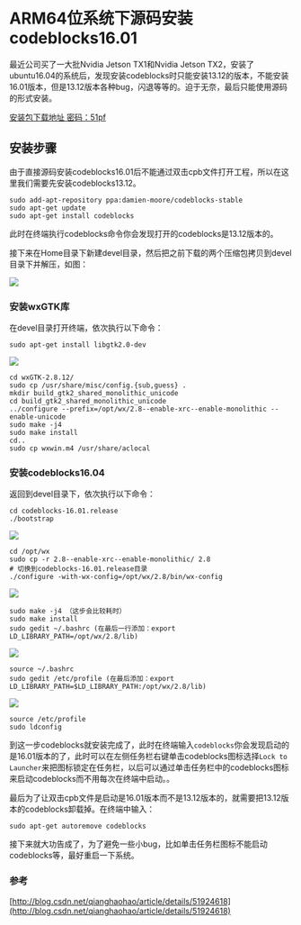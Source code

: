 # ARM64位系统下源码安装codeblocks16.01

最近公司买了一大批Nvidia Jetson TX1和Nvidia Jetson TX2，安装了ubuntu16.04的系统后，发现安装codeblocks时只能安装13.12的版本，不能安装16.01版本，但是13.12版本各种bug，闪退等等的。迫于无奈，最后只能使用源码的形式安装。

[安装包下载地址 密码：51pf](https://pan.baidu.com/s/1a1aEEkEAdo6TuvuRIN7R7w)

## 安装步骤

由于直接源码安装codeblocks16.01后不能通过双击cpb文件打开工程，所以在这里我们需要先安装codeblocks13.12。

```
sudo add-apt-repository ppa:damien-moore/codeblocks-stable 
sudo apt-get update  
sudo apt-get install codeblocks  
```

此时在终端执行codeblocks命令你会发现打开的codeblocks是13.12版本的。

接下来在Home目录下新建devel目录，然后把之前下载的两个压缩包拷贝到devel目录下并解压，如图：

![](http://p5itp74xg.bkt.clouddn.com/image/arm64_codeblocks16.04/07.png)

### 安装wxGTK库

在devel目录打开终端，依次执行以下命令：

```
sudo apt-get install libgtk2.0-dev 
```
![](http://p5itp74xg.bkt.clouddn.com/image/arm64_codeblocks16.04/wxGTK_install01.png)
```
cd wxGTK-2.8.12/
sudo cp /usr/share/misc/config.{sub,guess} .
mkdir build_gtk2_shared_monolithic_unicode
cd build_gtk2_shared_monolithic_unicode 
../configure --prefix=/opt/wx/2.8--enable-xrc--enable-monolithic --enable-unicode
sudo make -j4
sudo make install
cd..
sudo cp wxwin.m4 /usr/share/aclocal
```



### 安装codeblocks16.04

返回到devel目录下，依次执行以下命令：

```
cd codeblocks-16.01.release
./bootstrap 
```
![](http://p5itp74xg.bkt.clouddn.com/image/arm64_codeblocks16.04/codeblock_install01.png)
```
cd /opt/wx
sudo cp -r 2.8--enable-xrc--enable-monolithic/ 2.8
# 切换到codeblocks-16.01.release目录
./configure -with-wx-config=/opt/wx/2.8/bin/wx-config
```
![](http://p5itp74xg.bkt.clouddn.com/image/arm64_codeblocks16.04/codeblock_install02.png)
```
sudo make -j4 （这步会比较耗时）
sudo make install
sudo gedit ~/.bashrc (在最后一行添加：export LD_LIBRARY_PATH=/opt/wx/2.8/lib)
```
![](http://p5itp74xg.bkt.clouddn.com/image/arm64_codeblocks16.04/codeblock_install03.png)
```
source ~/.bashrc
sudo gedit /etc/profile (在最后添加：export LD_LIBRARY_PATH=$LD_LIBRARY_PATH:/opt/wx/2.8/lib)
```
![](http://p5itp74xg.bkt.clouddn.com/image/arm64_codeblocks16.04/codeblock_install04.png)
```
source /etc/profile
sudo ldconfig
```

到这一步codeblocks就安装完成了，此时在终端输入`codeblocks`你会发现启动的是16.01版本的了，此时可以在左侧任务栏右键单击codeblocks图标选择`Lock to Launcher`来把图标锁定在任务栏，以后可以通过单击任务栏中的codeblocks图标来启动codeblocks而不用每次在终端中启动。。

最后为了让双击cpb文件是启动是16.01版本而不是13.12版本的，就需要把13.12版本的codeblocks卸载掉。在终端中输入：

```
sudo apt-get autoremove codeblocks
```

接下来就大功告成了，为了避免一些小bug，比如单击任务栏图标不能启动codeblocks等，最好重启一下系统。

### 参考
[http://blog.csdn.net/qianghaohao/article/details/51924618](http://blog.csdn.net/qianghaohao/article/details/51924618)

